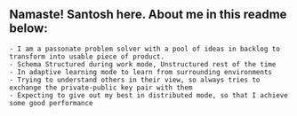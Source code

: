 ## Namaste! Santosh here. About me in this readme below:

```
- I am a passonate problem solver with a pool of ideas in backlog to transform into usable piece of product. 
- Schema Structured during work mode, Unstructured rest of the time
- In adaptive learning mode to learn from surrounding environments
- Trying to understand others in their view, so always tries to exchange the private-public key pair with them
- Expecting to give out my best in distributed mode, so that I achieve some good performance 
```

<!---
SantoshPenjArla/SantoshPenjArla is a ✨ special ✨ repository because its `README.md` (this file) appears on your GitHub profile.
You can click the Preview link to take a look at your changes.
--->
